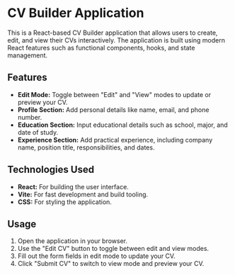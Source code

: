 # CV Builder Application

This is a React-based CV Builder application that allows users to create, edit, and view their CVs interactively. The application is built using modern React features such as functional components, hooks, and state management.

## Features

- **Edit Mode:** Toggle between "Edit" and "View" modes to update or preview your CV.
- **Profile Section:** Add personal details like name, email, and phone number.
- **Education Section:** Input educational details such as school, major, and date of study.
- **Experience Section:** Add practical experience, including company name, position title, responsibilities, and dates.

## Technologies Used

- **React:** For building the user interface.
- **Vite:** For fast development and build tooling.
- **CSS:** For styling the application.

## Usage

1. Open the application in your browser.
2. Use the "Edit CV" button to toggle between edit and view modes.
3. Fill out the form fields in edit mode to update your CV.
4. Click "Submit CV" to switch to view mode and preview your CV.

